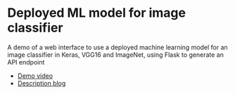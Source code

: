 # Deployed ML model for image classifier
A demo of a web interface to use a deployed machine learning model for an image classifier in Keras, VGG16 and ImageNet, using Flask to generate an API endpoint

- [Demo video](https://www.youtube.com/watch?v=dA88BQzBx9A)
- [Description blog](https://medium.com/@jasonsalas_89883/deploying-your-machine-learning-model-and-porting-a-cool-example-a91ead6c3a7d)
